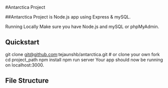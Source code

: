#Antarctica Project

##Antarctica Project is Node.js app using Express & mySQL.

Running Locally
Make sure you have Node.js and mySQL or phpMyAdmin.

## Quickstart

git clone git@github.com:tejaunshb/antarctica.git # or clone your own fork
cd project_path
npm install
npm run server
Your app should now be running on localhost:3000.

## File Structure
